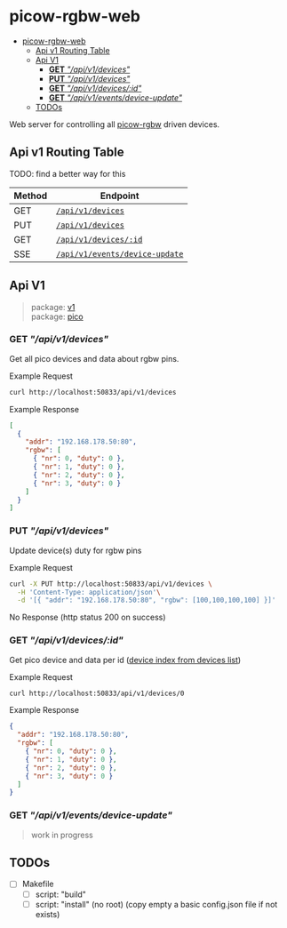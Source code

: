 # picow-rgbw-web

<!--toc:start-->
- [picow-rgbw-web](#picow-rgbw-web)
  - [Api v1 Routing Table](#api-v1-routing-table)
  - [Api V1](#api-v1)
    - [**GET** _"/api/v1/devices"_](#get-apiv1devices)
    - [**PUT** _"/api/v1/devices"_](#put-apiv1devices)
    - [**GET** _"/api/v1/devices/:id"_](#get-apiv1devicesid)
    - [**GET** _"/api/v1/events/device-update"_](#get-apiv1eventsdevice-update)
  - [TODOs](#todos)
<!--toc:end-->

Web server for controlling all [picow-rgbw](https://github.com/knackwurstking/picow-rgbw.git) driven devices.

## Api v1 Routing Table

TODO: find a better way for this

| Method | Endpoint                                                        |
| ------ | --------------------------------------------------------------- |
| GET    | [`/api/v1/devices`](#get-apiv1devices)                          |
| PUT    | [`/api/v1/devices`](#put-apiv1devices)                          |
| GET    | [`/api/v1/devices/:id`](#get-apiv1devicesid)                    |
| SSE    | [`/api/v1/events/device-update`](#get-apiv1eventsdevice-update) |

## Api V1

> package: [v1](internal/api/v1)  
> package: [pico](internal/api/v1/pico)  

### **GET** _"/api/v1/devices"_

Get all pico devices and data about rgbw pins.

Example Request

```bash
curl http://localhost:50833/api/v1/devices
```

Example Response

<a id="devices-list"></a>

```json
[
  {
    "addr": "192.168.178.50:80",
    "rgbw": [
      { "nr": 0, "duty": 0 },
      { "nr": 1, "duty": 0 },
      { "nr": 2, "duty": 0 },
      { "nr": 3, "duty": 0 }
    ]
  }
]
```

### **PUT** _"/api/v1/devices"_

Update device(s) duty for rgbw pins

Example Request

```bash
curl -X PUT http://localhost:50833/api/v1/devices \
  -H 'Content-Type: application/json'\
  -d '[{ "addr": "192.168.178.50:80", "rgbw": [100,100,100,100] }]'
```

No Response (http status 200 on success)

### **GET** _"/api/v1/devices/:id"_

Get pico device and data per id ([device index from devices list](#devices-list))

Example Request

```bash
curl http://localhost:50833/api/v1/devices/0
```

Example Response

```json
{
  "addr": "192.168.178.50:80",
  "rgbw": [
    { "nr": 0, "duty": 0 },
    { "nr": 1, "duty": 0 },
    { "nr": 2, "duty": 0 },
    { "nr": 3, "duty": 0 }
  ]
}
```

### **GET** _"/api/v1/events/device-update"_

> work in progress

## TODOs

- [ ] Makefile
  - [ ] script: "build"
  - [ ] script: "install" (no root) (copy empty a basic config.json file
        if not exists)

